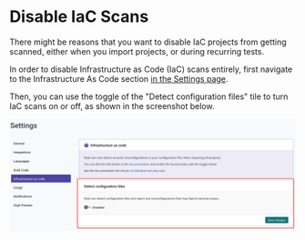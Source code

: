 # Disable IaC Scans

There might be reasons that you want to disable IaC projects from getting scanned, either when you import projects, or during recurring tests.

In order to disable Infrastructure as Code (IaC) scans entirely, first navigate to the Infrastructure As Code section [in the Settings page](https://app.snyk.io/manage/cloud-config).

Then, you can use the toggle of the "Detect configuration files" tile to turn IaC scans on or off, as shown in the screenshot below.

![](<../../.gitbook/assets/image (10) (1).png>)
